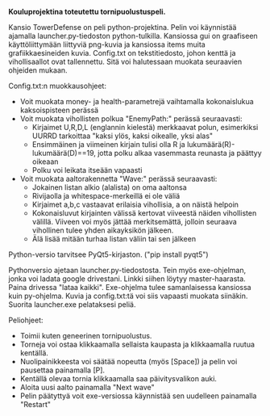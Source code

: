 **Kouluprojektina toteutettu tornipuolustuspeli.**

Kansio TowerDefense on peli python-projektina. Pelin voi käynnistää ajamalla launcher.py-tiedoston python-tulkilla.
Kansiossa gui on graafiseen käyttöliittymään liittyviä png-kuvia ja kansiossa items muita grafiikkaesineiden kuvia.
Config.txt on tekstitiedosto, johon kenttä ja vihollisaallot ovat tallennettu. Sitä voi halutessaan muokata seuraavien ohjeiden mukaan.

Config.txt:n muokkausohjeet:
- Voit muokata money- ja health-parametrejä vaihtamalla kokonaislukua kaksoispisteen perässä
- Voit muokata vihollisten polkua "EnemyPath:" perässä seuraavasti:
    - Kirjaimet U,R,D,L (englannin kielestä) merkkaavat polun, esimerkiksi UURRD tarkoittaa "kaksi ylös, kaksi oikealle, yksi alas"
    - Ensimmäinen ja viimeinen kirjain tulisi olla R ja lukumäärä(R)-lukumäärä(D)==19, jotta polku alkaa vasemmasta reunasta ja päättyy oikeaan
    - Polku voi leikata itseään vapaasti
- Voit muokata aaltorakennetta "Wave:" perässä seuraavasti:
    - Jokainen listan alkio (alalista) on oma aaltonsa
    - Rivijaolla ja whitespace-merkeillä ei ole väliä
    - Kirjaimet a,b,c vastaavat erilaisia vihollisia, a on näistä helpoin
    - Kokonaisluvut kirjainten välissä kertovat viiveestä näiden vihollisten välillä. Viiveen voi myös jättää merkitsemättä, jolloin seuraava vihollinen tulee yhden aikayksikön jälkeen.
    - Älä lisää mitään turhaa listan väliin tai sen jälkeen

Python-versio tarvitsee PyQt5-kirjaston. ("pip install pyqt5")

Pythonversio ajetaan launcher.py-tiedostosta. Tein myös exe-ohjelman, jonka voi ladata google drivestani. Linkki siihen löytyy master-haarasta. Paina drivessa "lataa kaikki".
Exe-ohjelma tulee samanlaisessa kansiossa kuin py-ohjelma. Kuvia ja config.txt:tä voi siis vapaasti muokata siinäkin. Suorita launcher.exe pelataksesi peliä.

Peliohjeet:
- Toimii kuten geneerinen tornipuolustus.
- Torneja voi ostaa klikkaamalla sellaista kaupasta ja klikkaamalla ruutua kentällä.
- Nuolipainikkeesta voi säätää nopeutta (myös [Space]) ja pelin voi pausettaa painamalla [P].
- Kentällä olevaa tornia klikkaamalla saa päivitysvalikon auki.
- Aloita uusi aalto painamalla "Next wave"
- Pelin päätyttyä voit exe-versiossa käynnistää sen uudelleen painamalla "Restart"
